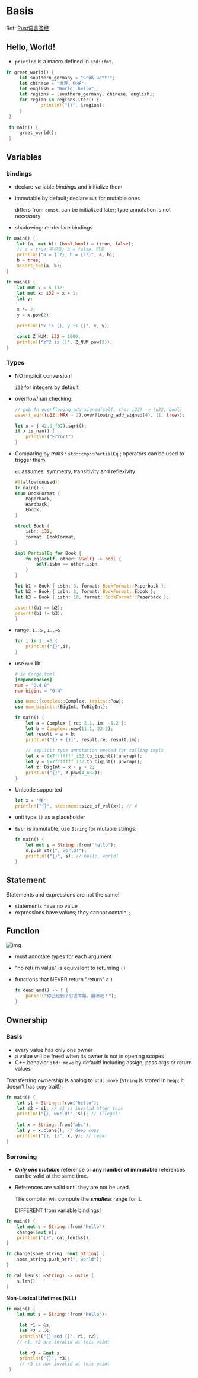# Basis

Ref: [Rust语言圣经](https://course.rs)

## Hello, World!

- `println!` is a macro defined in `std::fmt`.

```rust
fn greet_world() {
     let southern_germany = "Grüß Gott!";
     let chinese = "世界，你好";
     let english = "World, hello";
     let regions = [southern_germany, chinese, english];
     for region in regions.iter() {
             println!("{}", &region);
     }
 }
 
 fn main() {
     greet_world();
 }
```

## Variables

### bindings

- declare variable *bindings* and initialize them

- immutable by default; declare `mut` for mutable ones

    differs from `const`: can be initialized later; type annotation is not necessary

- shadowing: re-declare bindings

```rust
fn main() {
    let (a, mut b): (bool,bool) = (true, false);
    // a = true,不可变; b = false，可变
    println!("a = {:?}, b = {:?}", a, b);
    b = true;
    assert_eq!(a, b);
}
```

```rust
fn main() {
    let mut x = 5_i32;
  	let mut x: i32 = x + 1;
    let y;
    
    x *= 2;
    y = x.pow(2);

    println!("x is {}, y is {}", x, y);

    const Z_NUM: i32 = 1000;
    println!("z^2 is {}", Z_NUM.pow(2));
}
```

### Types

- NO implicit conversion!

    `i32` for integers by default

- overflow/nan checking:

    ```rust
    // pub fn overflowing_add_signed(self, rhs: i32) -> (u32, bool)
    assert_eq!((u32::MAX - 2).overflowing_add_signed(4), (1, true));
    
    let x = (-42.0_f32).sqrt();
    if x.is_nan() {
        println!("Error!")
    }
    ```

- Comparing by *traits* : `std::cmp::PartialEq` ; operators can be used to trigger them.

    `eq` assumes: symmetry, transitivity and reflexivity

    ```rust
    #![allow(unused)]
    fn main() {
    enum BookFormat {
        Paperback,
        Hardback,
        Ebook,
    }
    
    struct Book {
        isbn: i32,
        format: BookFormat,
    }
    
    impl PartialEq for Book {
        fn eq(&self, other: &Self) -> bool {
            self.isbn == other.isbn
        }
    }
    
    let b1 = Book { isbn: 3, format: BookFormat::Paperback };
    let b2 = Book { isbn: 3, format: BookFormat::Ebook };
    let b3 = Book { isbn: 10, format: BookFormat::Paperback };
    
    assert!(b1 == b2);
    assert!(b1 != b3);
    }
    ```

- range: `1..5` , `1..=5`

    ```rust
    for i in 1..=5 {
        println!("{}",i);
    }
    ```

- use `num` lib:

    ```toml
    # in Cargo.toml
    [dependencies]
    num = "0.4.0"
    num-bigint = "0.4"
    ```

    ```rust
    use num::{complex::Complex, traits::Pow};
    use num_bigint::{BigInt, ToBigInt};
    
    fn main() {
        let a = Complex { re: 2.1, im: -1.2 };
        let b = Complex::new(11.1, 22.2);
        let result = a + b;
        println!("{} + {}i", result.re, result.im);
        
        // explicit type annotation needed for calling impls
        let x = 0x7fffffff_i32.to_bigint().unwrap();
        let y = 0x7fffffff_i32.to_bigint().unwrap();
        let z: BigInt = x + y + 2;
        println!("{}", z.pow(4_u32));
    }
    ```

- Unicode supported

    ```rust
    let x = '我';
    println!("{}", std::mem::size_of_val(x)); // 4
    ```

- unit type `()` as a placeholder

- `&str` is immutable; use `String` for mutable strings:

    ```rust
    fn main() {
        let mut s = String::from("hello");
        s.push_str(", world!");
        println!("{}", s); // hello, world!
    }
    ```

    

## Statement

Statements and expressions are not the same!

- statements have no value
- expressions have values; they cannot contain `;`

## Function

![img](basis.assets/function-01.png)

- must annotate types for each argument

- "no return value" is equivalent to returning `()`

- functions that NEVER return "return" a `!`

    ```rust
    fn dead_end() -> ! {
        panic!("你已经到了穷途末路，崩溃吧！");
    }
    ```

## Ownership

### Basis

- every value has only one owner
- a value will be freed when its owner is not in opening scopes
- C++ behavior `std::move` by default! including assign, pass args or return values

Transferring ownership is analog to `std::move` (`String` is stored in `heap`; it doesn't has `copy` trait!):

```rust
fn main() {
    let s1 = String::from("hello");
    let s2 = s1; // s1 is invalid after this
    println!("{}, world!", s1); // illegal!
  
    let x = String::from("abc");
    let y = x.clone(); // deep copy
    println!("{}, {}", x, y); // legal
}
```

### Borrowing

- ***Only one mutable*** reference or **any number of immutable** references can be valid at the same time.

- References are valid until they are not be used.

    The compiler will compute the ***smallest*** range for it.

    DIFFERENT from variable bindings!

```rust
fn main() {
    let mut s = String::from("hello");
    change(&mut s);
    println!("{}", cal_len(&s));
}

fn change(some_string: &mut String) {
    some_string.push_str(", world");
}

fn cal_len(s: &String) -> usize {
    s.len()
}
```

**Non-Lexical Lifetimes (NLL)**

```rust
fn main() {
    let mut s = String::from("hello");
 
     let r1 = &s; 
     let r2 = &s; 
     println!("{} and {}", r1, r2);
    // r1, r2 are invalid at this point
 
     let r3 = &mut s; 
     println!("{}", r3);
     // r3 is not invalid at this point
 }
```













